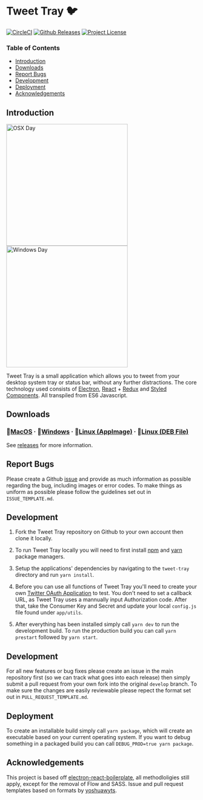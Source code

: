 
# Tweet Tray 🐦

[![CircleCI](https://img.shields.io/circleci/project/github/jonathontoon/tweet-tray.svg)](https://circleci.com/gh/jonathontoon/tweet-tray) [![Github Releases](https://img.shields.io/github/downloads/jonathontoon/tweet-tray/total.svg)](https://github.com/jonathontoon/tweet-tray/releases)
[![Project License](https://img.shields.io/github/license/jonathontoon/tweet-tray.svg)](https://github.com/jonathontoon/tweet-tray/blob/master/LICENSE.md)

### Table of Contents

- [Introduction](#introduction)
- [Downloads](#downloads)
- [Report Bugs](#report-bugs)
- [Development](#development)
- [Deployment](#deployment)
- [Acknowledgements](#acknowledgements)

## Introduction
<img alt="OSX Day" src="https://i.imgur.com/rL4jWFz.png" width="320"/>    <img alt="Windows Day" src="https://i.imgur.com/WWluLuq.png" width="320"/>

Tweet Tray is a small application which allows you to tweet from your desktop system tray or status bar, without any further distractions. The core technology used consists of [Electron](https://github.com/electron/electron), [React](https://github.com/facebook/react) + [Redux](https://github.com/reactjs/redux) and [Styled Components](https://github.com/styled-components/styled-components). All transpiled from ES6 Javascript.

## Downloads

### 🍎[MacOS](https://github.com/jonathontoon/tweet-tray/releases/download/v1.0.3/tweet-tray-v103.dmg) · 🏨[Windows](https://github.com/jonathontoon/tweet-tray/releases/download/v1.0.3/tweet-tray-v103.exe) · 🐧[Linux (AppImage)](https://github.com/jonathontoon/tweet-tray/releases/download/v1.0.3/tweet-tray-v103.AppImage) · 🐧[Linux (DEB File)](https://github.com/jonathontoon/tweet-tray/releases/download/v1.0.3/tweet-tray-v103.deb)

See [releases](https://github.com/jonathontoon/tweet-tray/releases) for more information.

## Report Bugs
Please create a Github [issue](https://github.com/jonathontoon/tweet-tray/issues) and provide as much information as possible regarding the bug, including images or error codes. To make things as uniform as possible please follow the guidelines set out in `ISSUE_TEMPLATE.md`.

## Development

1. Fork the Tweet Tray repository on Github to your own account then clone it locally.

2. To run Tweet Tray locally you will need to first install [npm](https://www.npmjs.com/get-npm) and [yarn](https://yarnpkg.com/lang/en/docs/install/) package managers.

3. Setup the applications' dependencies by navigating to the `tweet-tray` directory and run `yarn install`.

4. Before you can use all functions of Tweet Tray you'll need to create your own [Twitter OAuth Application](https://apps.twitter.com/app/new) to test. You don't need to set a callback URL, as Tweet Tray uses a mannually input Authorization code. After that, take the Consumer Key and Secret and update your local `config.js` file found under `app/utils`.

5. After everything has been installed simply call `yarn dev` to run the development build. To run the production build you can call `yarn prestart` followed by `yarn start`.

## Development

For all new features or bug fixes please create an issue in the main repository first (so we can track what goes into each release) then simply submit a pull request from your own fork into the original `develop` branch. To make sure the changes are easily reviewable please repect the format set out in `PULL_REQUEST_TEMPLATE.md`.

## Deployment

To create an installable build simply call `yarn package`, which will create an executable based on your current operating system. If you want to debug something in a packaged build you can call `DEBUG_PROD=true yarn package`.

## Acknowledgements

This project is based off [electron-react-boilerplate](https://github.com/chentsulin/electron-react-boilerplate), all methodloligies still apply, except for the removal of Flow and SASS. Issue and pull request templates based on formats by [yoshuawyts](https://raw.githubusercontent.com/yoshuawuyts/templates/master/github/).
